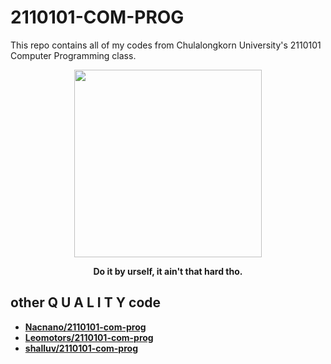 # 2110101-COM-PROG

This repo contains all of my codes from Chulalongkorn University's 2110101 Computer Programming class.


<p align="center"><img src="https://thumbs.gfycat.com/GenerousNimbleIbis-size_restricted.gif" height=300 /></p>
<p align="center" style="font-size:14px" style="color:#615e5e"> <b> Do it by urself, it ain't that hard tho. <b> <p>

## other **Q U A L I T Y code**
- [Nacnano/2110101-com-prog](https://github.com/Nacnano/2110101-com-prog)
- [Leomotors/2110101-com-prog](https://github.com/Leomotors/2110101-com-prog)
- [shalluv/2110101-com-prog](https://github.com/shalluv/2110101-com-prog)